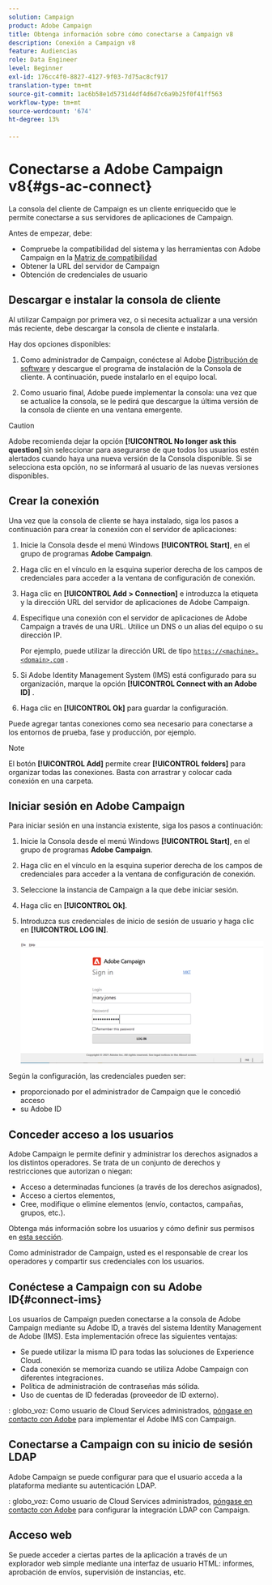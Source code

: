 ```yaml
---
solution: Campaign
product: Adobe Campaign
title: Obtenga información sobre cómo conectarse a Campaign v8
description: Conexión a Campaign v8
feature: Audiencias
role: Data Engineer
level: Beginner
exl-id: 176cc4f0-8827-4127-9f03-7d75ac8cf917
translation-type: tm+mt
source-git-commit: 1ac6b58e1d5731d4df4d6d7c6a9b25f0f41ff563
workflow-type: tm+mt
source-wordcount: '674'
ht-degree: 13%

---
```


# Conectarse a Adobe Campaign v8{#gs-ac-connect}

La consola del cliente de Campaign es un cliente enriquecido que le permite conectarse a sus servidores de aplicaciones de Campaign.

Antes de empezar, debe:

* Compruebe la compatibilidad del sistema y las herramientas con Adobe Campaign en la [Matriz de compatibilidad](compatibility-matrix.md)
* Obtener la URL del servidor de Campaign
* Obtención de credenciales de usuario

## Descargar e instalar la consola de cliente

Al utilizar Campaign por primera vez, o si necesita actualizar a una versión más reciente, debe descargar la consola de cliente e instalarla.

Hay dos opciones disponibles:

1. Como administrador de Campaign, conéctese al Adobe [Distribución de software](https://experience.adobe.com/#/downloads/content/software-distribution/encampaign.html) y descargue el programa de instalación de la Consola de cliente. A continuación, puede instalarlo en el equipo local.

1. Como usuario final, Adobe puede implementar la consola: una vez que se actualice la consola, se le pedirá que descargue la última versión de la consola de cliente en una ventana emergente.

>[!CAUTION]
>
>Adobe recomienda dejar la opción **[!UICONTROL No longer ask this question]** sin seleccionar para asegurarse de que todos los usuarios estén alertados cuando haya una nueva versión de la Consola disponible.  Si se selecciona esta opción, no se informará al usuario de las nuevas versiones disponibles.

## Crear la conexión

Una vez que la consola de cliente se haya instalado, siga los pasos a continuación para crear la conexión con el servidor de aplicaciones:

1. Inicie la Consola desde el menú Windows **[!UICONTROL Start]**, en el grupo de programas **Adobe Campaign**.

1. Haga clic en el vínculo en la esquina superior derecha de los campos de credenciales para acceder a la ventana de configuración de conexión.

1. Haga clic en **[!UICONTROL Add > Connection]** e introduzca la etiqueta y la dirección URL del servidor de aplicaciones de Adobe Campaign.

1. Especifique una conexión con el servidor de aplicaciones de Adobe Campaign a través de una URL. Utilice un DNS o un alias del equipo o su dirección IP.

   Por ejemplo, puede utilizar la dirección URL de tipo [`https://<machine>.<domain>.com`](https://myserver.adobe.com) .

1. Si Adobe Identity Management System (IMS) está configurado para su organización, marque la opción **[!UICONTROL Connect with an Adobe ID]** .

1. Haga clic en **[!UICONTROL Ok]** para guardar la configuración.

Puede agregar tantas conexiones como sea necesario para conectarse a los entornos de prueba, fase y producción, por ejemplo.

>[!NOTE]
>
>El botón **[!UICONTROL Add]** permite crear **[!UICONTROL folders]** para organizar todas las conexiones. Basta con arrastrar y colocar cada conexión en una carpeta.

## Iniciar sesión en Adobe Campaign

Para iniciar sesión en una instancia existente, siga los pasos a continuación:

1. Inicie la Consola desde el menú Windows **[!UICONTROL Start]**, en el grupo de programas **Adobe Campaign**.

1. Haga clic en el vínculo en la esquina superior derecha de los campos de credenciales para acceder a la ventana de configuración de conexión.

1. Seleccione la instancia de Campaign a la que debe iniciar sesión.

1. Haga clic en **[!UICONTROL Ok]**.

1. Introduzca sus credenciales de inicio de sesión de usuario y haga clic en **[!UICONTROL LOG IN]**.

   ![](assets/sign-in-v8.png)

Según la configuración, las credenciales pueden ser:

* proporcionado por el administrador de Campaign que le concedió acceso
* su Adobe ID

## Conceder acceso a los usuarios

Adobe Campaign le permite definir y administrar los derechos asignados a los distintos operadores. Se trata de un conjunto de derechos y restricciones que autorizan o niegan:

* Acceso a determinadas funciones (a través de los derechos asignados),
* Acceso a ciertos elementos,
* Cree, modifique o elimine elementos (envío, contactos, campañas, grupos, etc.).

Obtenga más información sobre los usuarios y cómo definir sus permisos en [esta sección](permissions.md).

Como administrador de Campaign, usted es el responsable de crear los operadores y compartir sus credenciales con los usuarios.

## Conéctese a Campaign con su Adobe ID{#connect-ims}

Los usuarios de Campaign pueden conectarse a la consola de Adobe Campaign mediante su Adobe ID, a través del sistema Identity Management de Adobe (IMS). Esta implementación ofrece las siguientes ventajas:

* Se puede utilizar la misma ID para todas las soluciones de Experience Cloud.
* Cada conexión se memoriza cuando se utiliza Adobe Campaign con diferentes integraciones.
* Política de administración de contraseñas más sólida.
* Uso de cuentas de ID federadas (proveedor de ID externo).

: globo_voz: Como usuario de Cloud Services administrados, [póngase en contacto con Adobe](support.md#support) para implementar el Adobe IMS con Campaign.

## Conectarse a Campaign con su inicio de sesión LDAP

Adobe Campaign se puede configurar para que el usuario acceda a la plataforma mediante su autenticación LDAP.

: globo_voz: Como usuario de Cloud Services administrados, [póngase en contacto con Adobe](support.md#support) para configurar la integración LDAP con Campaign.


## Acceso web

Se puede acceder a ciertas partes de la aplicación a través de un explorador web simple mediante una interfaz de usuario HTML: informes, aprobación de envíos, supervisión de instancias, etc.
